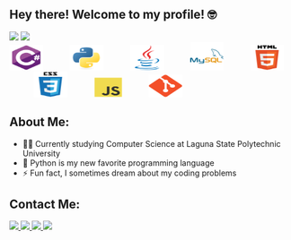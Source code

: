 ## Hey there! Welcome to my profile! 🤓
<div>
  <img src="https://github-readme-stats.vercel.app/api?username=mindkerchief&amp;theme=react&amp;layout=compact" height="200em">
  <img src="https://github-readme-stats.vercel.app/api/top-langs/?username=mindkerchief&amp;theme=react&amp;layout=compact&amp;langs_count=8" height="200em">
</div>

<div>
  <img src="https://raw.githubusercontent.com/devicons/devicon/master/icons/csharp/csharp-original.svg" alt="csharp" height="45" width="60">
  &nbsp;&nbsp;&nbsp;&nbsp;&nbsp;&nbsp;&nbsp;&nbsp;&nbsp;&nbsp;
  <img src="https://raw.githubusercontent.com/devicons/devicon/master/icons/python/python-original.svg" alt="python" height="45" width="60">
  &nbsp;&nbsp;&nbsp;&nbsp;&nbsp;&nbsp;&nbsp;&nbsp;&nbsp;&nbsp;
  <img src="https://raw.githubusercontent.com/devicons/devicon/master/icons/java/java-original.svg" alt="java" height="45" width="60">
  &nbsp;&nbsp;&nbsp;&nbsp;&nbsp;&nbsp;&nbsp;&nbsp;&nbsp;&nbsp;
  <img src="https://raw.githubusercontent.com/devicons/devicon/master/icons/mysql/mysql-original-wordmark.svg" alt="mysql" height="50" width="60">
  &nbsp;&nbsp;&nbsp;&nbsp;&nbsp;&nbsp;&nbsp;&nbsp;&nbsp;&nbsp;
  <img src="https://raw.githubusercontent.com/devicons/devicon/master/icons/html5/html5-original-wordmark.svg" alt="html5" height="45" width="60">  
  &nbsp;&nbsp;&nbsp;&nbsp;&nbsp;&nbsp;&nbsp;&nbsp;&nbsp;&nbsp;
  <img src="https://raw.githubusercontent.com/devicons/devicon/master/icons/css3/css3-original-wordmark.svg" alt="css3" height="45" width="60">
  &nbsp;&nbsp;&nbsp;&nbsp;&nbsp;&nbsp;&nbsp;&nbsp;&nbsp;&nbsp;  
  <img src="https://raw.githubusercontent.com/devicons/devicon/master/icons/javascript/javascript-original.svg" alt="javascript" height="35" width="50">
  &nbsp;&nbsp;&nbsp;&nbsp;&nbsp;&nbsp;&nbsp;&nbsp;&nbsp;&nbsp;
  <img src="https://raw.githubusercontent.com/devicons/devicon/master/icons/git/git-original.svg" alt="git" height="40" width="60">
</div>

## About Me:
* 👨‍🎓 Currently studying Computer Science at Laguna State Polytechnic University
* 🐍 Python is my new favorite programming language
* ⚡ Fun fact, I sometimes dream about my coding problems

## Contact Me:
<div>
  <a href="https://www.facebook.com/jhondalellaguno.official" target="_blank" rel="nofollow">
    <img src="https://img.shields.io/badge/Facebook-3B5999?style=for-the-badge&amp;logo=facebook&amp;logoColor=white">
  </a>
  <a href="https://www.linkedin.com/in/jhondalellaguno/" target="_blank" rel="nofollow">
    <img src="https://img.shields.io/badge/LinkedIn-0077B5?style=for-the-badge&amp;logo=linkedin&amp;logoColor=white">
  </a>
  <a href="mailto:jhondalellaguno@gmail.com" target="_blank" rel="nofollow">
    <img src="https://img.shields.io/badge/Gmail-D14836?style=for-the-badge&amp;logo=gmail&amp;logoColor=white">
  </a>
  <a href="https://www.youtube.com/@Mindkerchief" target="_blank" rel="nofollow">
    <img src="https://img.shields.io/badge/YouTube-EB4924?style=for-the-badge&amp;logo=youtube&amp;logoColor=white">
  </a>
</div>
